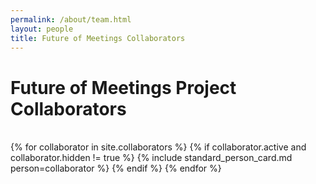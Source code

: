 ```yaml
---
permalink: /about/team.html
layout: people
title: Future of Meetings Collaborators
---
```


<h1>Future of Meetings Project Collaborators</h1><br>

<div class="container-fluid">
  <div class="row">
    {% for collaborator in site.collaborators %}
       {% if collaborator.active and collaborator.hidden != true %}
         {% include standard_person_card.md person=collaborator %}
       {% endif %}
    {% endfor %}
  </div>
</div>

